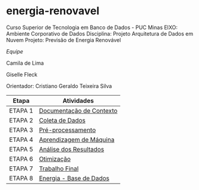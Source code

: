 # energia-renovavel
Curso Superior de Tecnologia em Banco de Dados - PUC Minas
EIXO: Ambiente Corporativo de Dados
Disciplina: Projeto Arquitetura de Dados em Nuvem
Projeto: Previsão de Energia Renovável

*Equipe*

Camila de Lima

Giselle Fleck

Orientador: Cristiano Geraldo Teixeira Silva

| Etapa         | Atividades |
|  :----:   | ----------- |
| ETAPA 1        |[Documentação de Contexto](Etapa%201%20-%20Previsão%20de%20Energia%20renovável.pdf) |
| ETAPA 2        |[Coleta de Dados](https://github.com/Camiladelima/energia-renovavel/blob/main/Etapa%202%20-%20Previs%C3%A3o%20de%20Energia%20renov%C3%A1vel.pdf) |
| ETAPA 3        |[Pré-processamento](https://github.com/Camiladelima/energia-renovavel/blob/main/Etapa%203%20-%20Previs%C3%A3o%20de%20Energia%20renov%C3%A1vel.pdf) |
| ETAPA 4        |[Aprendizagem de Máquina](https://github.com/Camiladelima/energia-renovavel/blob/main/Etapa%204%20-%20Previs%C3%A3o%20de%20Energia%20renov%C3%A1vel.pdf)|
| ETAPA 5        |[Análise dos Resultados](https://github.com/Camiladelima/energia-renovavel/blob/main/Previs%C3%A3o_do_Uso_de_Energia_Renov%C3%A1vel.ipynb) |
| ETAPA 6        |[Otimização](https://github.com/Camiladelima/energia-renovavel/blob/main/Previs%C3%A3o_do_Uso_de_Energia_Renov%C3%A1vel.ipynb) |
| ETAPA 7        |[Trabalho Final](https://github.com/Camiladelima/energia-renovavel/blob/main/Etapa%206%20-%20Previs%C3%A3o%20de%20Energia%20Renov%C3%A1vel.pdf) |
| ETAPA 8        |[Energia - Base de Dados](https://github.com/Camiladelima/energia-renovavel/blob/main/t_stg_energia_202311221907.csv) |

